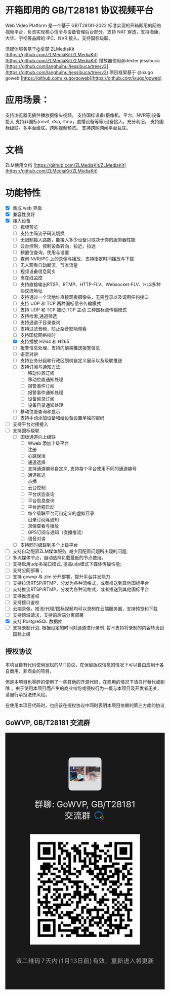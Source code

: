 # 开箱即用的 GB/T28181 协议视频平台

Web Video Platform 是一个基于 GB/T28181-2022 标准实现的开箱即用的网络视频平台，负责实现核心信令与设备管理后台部分，支持 NAT 穿透，支持海康、大华、宇视等品牌的 IPC、NVR 接入。支持国标级联。

流媒体服务基于@夏楚 ZLMediaKit [https://github.com/ZLMediaKit/ZLMediaKit](https://github.com/ZLMediaKit/ZLMediaKit)
播放器使用@dexter jessibuca [https://github.com/langhuihui/jessibuca/tree/v3](https://github.com/langhuihui/jessibuca/tree/v3)
项目框架基于 @ixugo goweb [https://github.com/ixugo/goweb](https://github.com/ixugo/goweb)

# 应用场景：
支持浏览器无插件播放摄像头视频。
支持国标设备(摄像机、平台、NVR等)设备接入
支持非国标(onvif, rtsp, rtmp，直播设备等等)设备接入，充分利旧。
支持国标级联。多平台级联。跨网视频预览。
支持跨网网闸平台互联。


# 文档
ZLM使用文档 [https://github.com/ZLMediaKit/ZLMediaKit](https://github.com/ZLMediaKit/ZLMediaKit)

# 功能特性
- [x] 集成 web 界面
- [x] 兼容性良好
- [x] 接入设备
  - [ ] 视频预览
  - [ ] 支持主码流子码流切换
  - [ ] 无限制接入路数，能接入多少设备只取决于你的服务器性能
  - [ ] 云台控制，控制设备转向，拉近，拉远
  - [ ] 预置位查询，使用与设置
  - [ ] 查询 NVR/IPC 上的录像与播放，支持指定时间播放与下载
  - [ ] 无人观看自动断流，节省流量
  - [ ] 视频设备信息同步
  - [ ] 离在线监控
  - [ ] 支持直接输出RTSP、RTMP、HTTP-FLV、Websocket-FLV、HLS多种协议流地址
  - [ ] 支持通过一个流地址直接观看摄像头，无需登录以及调用任何接口
  - [ ] 支持 UDP 和 TCP 两种国标信令传输模式
  - [ ] 支持 UDP 和 TCP 被动,TCP 主动 三种国标流传输模式
  - [ ] 支持检索,通道筛选
  - [ ] 支持通道子目录查询
  - [ ] 支持过滤音频，防止杂音影响观看
  - [ ] 支持国标网络校时
  - [x] 支持播放 H264 和 H265
  - [ ] 报警信息处理，支持向前端推送报警信息
  - [ ] 语音对讲
  - [ ] 支持业务分组和行政区划树自定义展示以及级联推送
  - [ ] 支持订阅与通知方法
    - [ ] 移动位置订阅
    - [ ] 移动位置通知处理
    - [ ] 报警事件订阅
    - [ ] 报警事件通知处理
    - [ ] 设备目录订阅
    - [ ] 设备目录通知处理
  -  [ ] 移动位置查询和显示
  - [ ] 支持手动添加设备和给设备设置单独的密码
-  [ ] 支持平台对接接入
-  [ ] 支持国标级联
  - [ ] 国标通道向上级联
    - [ ] Wweb 添加上级平台
    - [ ] 注册
    - [ ] 心跳保活
    - [ ] 通道选择
    - [ ] 支持通道编号自定义, 支持每个平台使用不同的通道编号
    - [ ] 通道推送
    - [ ] 点播
    - [ ] 云台控制
    - [ ] 平台状态查询
    - [ ] 平台信息查询
    - [ ] 平台远程启动
    - [ ] 每个级联平台可自定义的虚拟目录
    - [ ] 目录订阅与通知
    - [ ] 录像查看与播放
    - [ ] GPS订阅与通知（直播推流）
    - [ ] 语音对讲
  - [ ] 支持同时级联到多个上级平台
- [ ] 支持自动配置ZLM媒体服务, 减少因配置问题所出现的问题;
- [ ] 多流媒体节点，自动选择负载最低的节点使用。
- [ ] 支持启用udp多端口模式, 提高udp模式下媒体传输性能;
- [ ] 支持公网部署；
- [ ] 支持 gowvp 与 zlm 分开部署，提升平台并发能力
- [ ] 支持拉流RTSP/RTMP，分发为各种流格式，或者推送到其他国标平台
- [ ] 支持推流RTSP/RTMP，分发为各种流格式，或者推送到其他国标平台
- [ ] 支持推流鉴权
- [ ] 支持接口鉴权
- [ ] 云端录像，推流/代理/国标视频均可以录制在云端服务器，支持预览和下载
- [ ] 支持跨域请求，支持前后端分离部署
- [x] 支持 PostgreSQL 数据库
- [ ] 支持录制计划, 根据设定的时间对通道进行录制. 暂不支持将录制的内容转发到国标上级

## 授权协议
本项目自有代码使用宽松的MIT协议，在保留版权信息的情况下可以自由应用于各自商用、非商业的项目。

但是本项目也零碎的使用了一些其他的开源代码，在商用的情况下请自行替代或剔除； 由于使用本项目而产生的商业纠纷或侵权行为一概与本项目及开发者无关，请自行承担法律风险。

在使用本项目代码时，也应该在授权协议中同时表明本项目依赖的第三方库的协议

## GoWVP, GB/T28181 交流群
![](./wechat.jpg)
